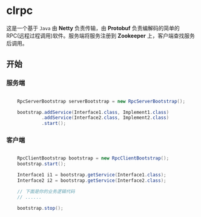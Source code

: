 # clrpc

这是一个基于 `Java` 由 **Netty** 负责传输，由 **Protobuf** 负责编解码的简单的RPC(远程过程调用)软件。服务端将服务注册到 **Zookeeper** 上，客户端查找服务后调用。

## 开始

### 服务端

```java

    RpcServerBootstrap serverBootstrap = new RpcServerBootstrap();

    bootstrap.addService(Interface1.class, Implement1.class)
             .addService(Interface2.class, Implement2.class)
             .start();
```

### 客户端

```java

    RpcClientBootstrap bootstrap = new RpcClientBootstrap();
    bootstrap.start();

    Interface1 i1 = bootstrap.getService(Interface1.class);
    Interface2 i2 = bootstrap.getService(Interface2.class);

    // 下面是你的业务逻辑代码
    // ......

    bootstrap.stop();
```

